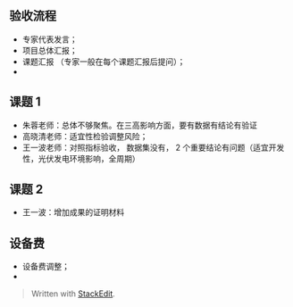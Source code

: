 
## 验收流程
- 专家代表发言；
- 项目总体汇报；
- 课题汇报 （专家一般在每个课题汇报后提问）；
- 
## 课题 1
- 朱蓉老师：总体不够聚焦。在三高影响方面，要有数据有结论有验证  
- 高晓清老师：适宜性检验调整风险； 
- 王一波老师：对照指标验收， 数据集没有， 2 个重要结论有问题（适宜开发性，光伏发电环境影响，全周期）
## 课题 2 
- 王一波：增加成果的证明材料
## 设备费
- 设备费调整；  
- 

> Written with [StackEdit](https://stackedit.io/).
<!--stackedit_data:
eyJoaXN0b3J5IjpbLTEwOTM4NTUwMjJdfQ==
-->